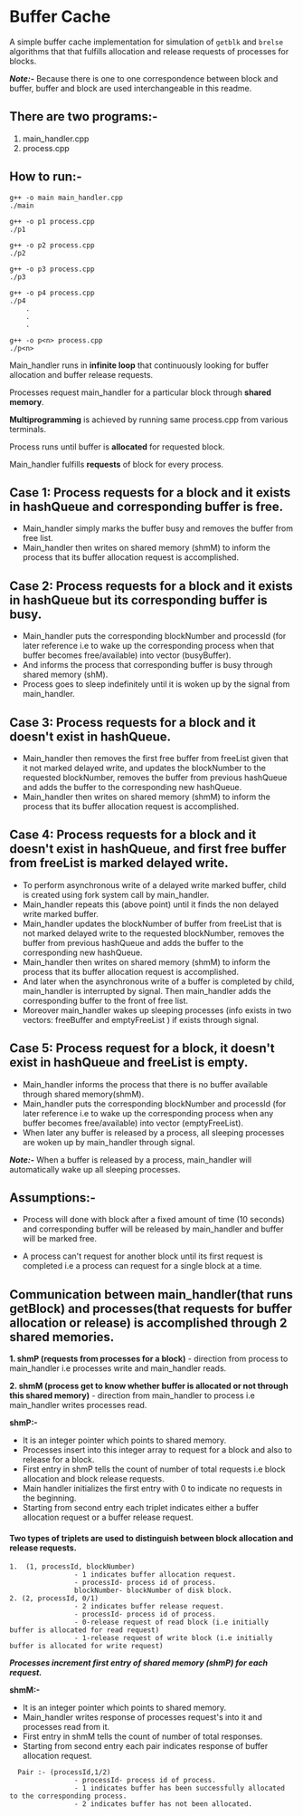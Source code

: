 # Buffer Cache

A simple buffer cache implementation for simulation of `getblk` and `brelse` algorithms that that fulfills allocation and release requests of processes for blocks.

***Note:-*** Because there is one to one correspondence between block and buffer, buffer and block are used interchangeable in this readme.


## There are two programs:-
1.   main_handler.cpp
2.   process.cpp

## How to run:- 
    g++ -o main main_handler.cpp
    ./main

    g++ -o p1 process.cpp
    ./p1
    
    g++ -o p2 process.cpp       
    ./p2                        
    
    g++ -o p3 process.cpp
    ./p3
    
    g++ -o p4 process.cpp
    ./p4
        . 
        .
        .

    g++ -o p<n> process.cpp
    ./p<n>



Main_handler runs in **infinite loop** that continuously looking for buffer allocation and buffer release requests.

Processes request main_handler for a particular block through **shared memory**.

**Multiprogramming** is achieved by running same process.cpp from various terminals.

Process runs until buffer is **allocated**  for requested block. 

Main_handler fulfills **requests** of block for every process. 



## Case 1: Process requests for a block and it exists in hashQueue and  corresponding buffer is free.
- Main_handler simply marks the buffer busy and removes the buffer from free list. 
- Main_handler then writes on shared memory (shmM) to inform the process that its buffer allocation request is accomplished.

## Case 2: Process requests for a block and it exists in hashQueue but its corresponding buffer is busy.
- Main_handler puts the corresponding blockNumber and processId (for later reference i.e to wake up the corresponding process when that buffer becomes free/available) into vector (busyBuffer). 
- And informs the process that corresponding buffer is busy through shared memory (shM). 
- Process goes to sleep indefinitely until it is woken up by the signal from main_handler.

## Case 3: Process requests for a block and it doesn't exist in hashQueue.
- Main_handler then removes the first free buffer from freeList given that it not marked delayed write, and updates the blockNumber to the requested  blockNumber, removes the buffer from previous hashQueue and adds the buffer to the corresponding new hashQueue.
- Main_handler then writes on shared memory (shmM) to inform the process that its buffer allocation request is accomplished.

## Case 4: Process requests for a block and it doesn't exist in hashQueue, and first free buffer from freeList is marked delayed write. 
- To perform asynchronous write of a delayed write marked buffer, child is created using fork system call by main_handler.
- Main_handler repeats this (above point) until it finds the non delayed write marked buffer.
- Main_handler updates the blockNumber of buffer from freeList that is not marked delayed write to the requested blockNumber, removes the buffer from previous hashQueue and adds the buffer to the corresponding new hashQueue. 
- Main_handler then writes on shared memory (shmM) to inform the process that its buffer allocation request is accomplished.
- And later when the asynchronous write of a buffer is completed by child, main_handler is interrupted by signal. Then main_handler adds the corresponding buffer to the front of free list.
- Moreover main_handler wakes up sleeping processes (info exists in two vectors: freeBuffer and emptyFreeList ) if exists through signal.

## Case 5: Process request for a block, it doesn't exist in hashQueue and freeList is empty.
- Main_handler informs the process that there is no buffer available through shared memory(shmM).
- Main_handler puts the corresponding blockNumber and processId (for later reference i.e to wake up the corresponding process when any buffer becomes free/available) into vector (emptyFreeList).
- When later any buffer is released by a process, all sleeping processes are woken up by main_handler through signal.

 
***Note:-*** When a buffer is released by a process, main_handler will automatically wake up all sleeping processes.


## Assumptions:-

- Process will done with block after a fixed amount of time (10 seconds) and  corresponding buffer will be released by main_handler and buffer will be marked free. 

- A process can't request for another block until its first request is completed i.e a    process can request for a single block at a time.



## Communication between main_handler(that runs getBlock) and processes(that requests for buffer allocation or release) is accomplished through 2 shared memories.


**1. shmP (requests from processes for a block)**
    - direction from process to main_handler i.e processes write and main_handler reads.

**2. shmM (process get to know whether buffer is allocated or not through this shared memory)**
    - direction from main_handler to process i.e main_handler writes processes read.


**shmP:-**
-    It is an integer pointer which points to shared memory.
-    Processes insert into this integer array to request for a block and also to release for a block.
-    First entry in shmP tells the count of number of total requests i.e block allocation and block release requests.
-    Main handler initializes the first entry with 0 to indicate no requests in the beginning.
-    Starting from second entry each triplet indicates either a buffer allocation request or a buffer release request.
#### Two types of triplets are used to distinguish between block allocation and release requests.
 
```
1.  (1, processId, blockNumber)
                - 1 indicates buffer allocation request.
                - processId- process id of process.
                blockNumber- blockNumber of disk block.
2. (2, processId, 0/1)
                - 2 indicates buffer release request.
                - processId- process id of process.
                - 0-release request of read block (i.e initially buffer is allocated for read request)
                - 1-release request of write block (i.e initially buffer is allocated for write request)
```
***Processes increment first entry of shared memory (shmP) for each request.***

**shmM:-**
- It is an integer pointer which points to shared memory.
- Main_handler writes response of processes request's into it and processes read from it.
- First entry in shmM tells the count of number of total responses.
- Starting from second entry each pair indicates response of buffer allocation request.
```
  Pair :- (processId,1/2)
                - processId- process id of process.
                - 1 indicates buffer has been successfully allocated to the corresponding process.
                - 2 indicates buffer has not been allocated.
```



    


